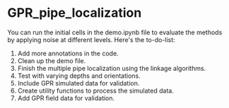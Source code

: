 # GPR_pipe_localization

You can run the initial cells in the demo.ipynb file to evaluate the methods by applying noise at different levels. Here's the to-do-list:

1. Add more annotations in the code.
2. Clean up the demo file.
3. Finish the multiple pipe localization using the linkage algorithms.
4. Test with varying depths and orientations.
5. Include GPR simulated data for validation.
6. Create utility functions to process the simulated data.
7. Add GPR field data for validation.
